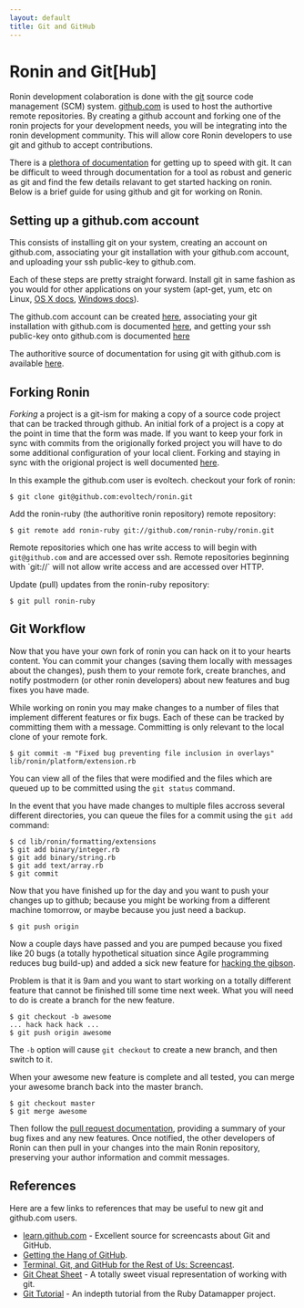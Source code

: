 ```yaml
---
layout: default
title: Git and GitHub
---
```


# Ronin and Git[Hub]

Ronin development colaboration is done with the [git](http://git-scm.com/)
source code management (SCM) system. [github.com](http://github.com/)
is used to host the authortive remote repositories.  By creating a github
account and forking one of the ronin projects for your development needs,
you will be integrating into the ronin development community.
This will allow core Ronin developers to use git and github to accept
contributions.

There is a [plethora of documentation](http://www.google.com/search?q=git+and+github)
for getting up to speed with git.  It can be difficult to weed through
documentation for a tool as robust and generic as git and find the few
details relavant to get started hacking on ronin. Below is a brief guide for
using github and git for working on Ronin.

## Setting up a github.com account

This consists of installing git on your system, creating an
account on github.com, associating your git installation with
your github.com account, and uploading your ssh public-key
to github.com.

Each of these steps are pretty straight forward.  Install git
in same fashion as you would for other applications on your
system (apt-get, yum, etc on Linux,
[OS X docs](http://github.com/guides/get-git-on-mac),
[Windows docs](http://github.com/guides/using-git-and-github-for-the-windows-for-newbies)).

The github.com account can be created
[here](https://github.com/signup/free),
associating your git installation with github.com is documented
[here](http://github.com/guides/tell-git-your-user-name-and-email-address),
and getting your ssh public-key onto github.com is documented
[here](http://github.com/guides/providing-your-ssh-key)

The authoritive source of documentation for using git with github.com is
available [here](http://github.com/guides/home).

## Forking Ronin

_Forking_ a project is a git-ism for making a copy of a source
code project that can be tracked through github. An initial fork
of a project is a copy at the point in time that the form was 
made.  If you want to keep your fork in sync with commits from 
the origionally forked project you will have to do some 
additional configuration of your local client.  Forking and 
staying in sync with the origional project is well documented
[here](http://github.com/guides/keeping-a-git-fork-in-sync-with-the-forked-repo).

In this example the github.com user is evoltech.
checkout your fork of ronin:

    $ git clone git@github.com:evoltech/ronin.git

Add the ronin-ruby (the authoritive ronin repository) remote repository:

    $ git remote add ronin-ruby git://github.com/ronin-ruby/ronin.git

<div class="note">
  <p>
    Remote repositories which one has write access to will begin with
    <code>git@github.com</code> and are accessed over ssh. Remote
    repositories beginning with `git://` will not allow write access and
    are accessed over HTTP.
  </p>
</div>

Update (pull) updates from the ronin-ruby repository:

    $ git pull ronin-ruby

## Git Workflow

Now that you have your own fork of ronin you can hack on it to  your hearts
content.  You can commit your changes (saving them locally with messages
about the changes), push them to your remote fork, create branches, and
notify postmodern (or other ronin developers) about new features and bug
fixes you have made.

While working on ronin you may make changes to a number of files
that implement different features or fix bugs. Each of these
can be tracked by committing them with a message. Committing
is only relevant to the local clone of your remote fork.

    $ git commit -m "Fixed bug preventing file inclusion in overlays" lib/ronin/platform/extension.rb

You can view all of the files that were modified and the files
which are queued up to be committed using the `git status` command.

In the event that you have made changes to multiple files accross several
different directories, you can queue the files for a commit using the
`git add` command:

    $ cd lib/ronin/formatting/extensions
    $ git add binary/integer.rb
    $ git add binary/string.rb
    $ git add text/array.rb
    $ git commit

Now that you have finished up for the day and you want to push your
changes up to github; because you might be working from a different
machine tomorrow, or maybe because you just need a backup.

    $ git push origin

Now a couple days have passed and you are pumped because you fixed like 20
bugs (a totally hypothetical situation since Agile programming reduces bug
build-up) and added a sick new feature for
[hacking the gibson](http://www.youtube.com/watch?v=x3XzPhdBx9g).

Problem is that it is 9am and you want to start working on a totally
different feature that cannot be finished till some time next week. What
you will need to do is create a branch for the new feature.

    $ git checkout -b awesome
    ... hack hack hack ...
    $ git push origin awesome

The `-b` option will cause `git checkout` to create a new branch, and 
then switch to it.

When your awesome new feature is complete and all tested, you can merge
your awesome branch back into the master branch.

    $ git checkout master
    $ git merge awesome

Then follow the [pull request documentation](http://github.com/guides/pull-requests),
providing a summary of your bug fixes and any new features. Once notified,
the other developers of Ronin can then pull in your changes into the
main Ronin repository, preserving your author information and commit
messages.

## References

Here are a few links to references that may be useful to new git and
github.com users.

* [learn.github.com](http://learn.github.com/) - Excellent source for
  screencasts about Git and GitHub.
* [Getting the Hang of GitHub](http://net.tutsplus.com/tutorials/other/getting-the-hang-of-github/).
* [Terminal, Git, and GitHub for the Rest of Us: Screencast](http://net.tutsplus.com/videos/screencasts/terminal-git-and-github-for-the-rest-of-us-screencast/).
* [Git Cheat Sheet](http://zrusin.blogspot.com/2007/09/git-cheat-sheet.html) - A totally sweet visual representation of working with git.
* [Git Tutorial](http://datamapper.github.com/using-git.html) - An indepth
  tutorial from the Ruby Datamapper project.

